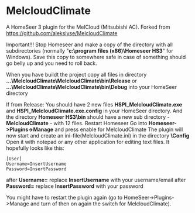 # MelcloudClimate
A HomeSeer 3 plugin for the MelCloud (Mitsubishi AC). Forked from https://github.com/alekslyse/MelcloudClimate

Important!!! 
Stop Homeseer and make a copy of the directory with all subdirectories (normally "**c:\program files (x86)\Homeseer HS3**" for Windows). Save this copy to somewhere safe in case of something should go belly up and you need to roll back.

When you have buildt the project copy all files in directory **...\MelcloudClimate\MelcloudClimate\bin\Release** or **...\MelcloudClimate\MelcloudClimate\bin\Debug** into your HomeSeer directory

If from Release:
You should have 2 new files **HSPI_MelcloudClimate.exe** and **HSPI_MelcloudClimate.exe.config** in your HomeSeer directory. And the directory **Homeseer HS3\bin** should have a new sub directory  - **MelcloudClimate** - with 12 files.
Restart Homeseer
Go into **Homeseer->Plugins->Manage** and press enable for MelcloudClimate
The plugin will now start and create an ini-file(MelcloudClimate.ini) in the directory **<Homeseer HS3>\Config**
Open it with notepad or any other application for editing text files.
It hopefully looks like this:
```
[User]
Username=InsertUsername
Password=InsertPassword
```
after **Username=** replace **InsertUsername** with your username/email
after **Password=** replace **InsertPassword** with your password

You might have to restart the plugin again (go to HomeSeer->Plugins->Manage and turn of then on again the switch for MelcloudClimate).
